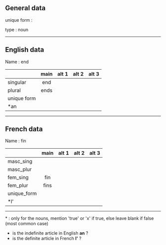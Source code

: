 ## General data

unique form :

type : noun

---

## English data

Name : end

|             | main | alt 1 | alt 2 | alt 3 |
| :---------- | :--: | :---: | :---: | ----- |
| singular    | end  |       |       |       |
| plural      | ends |       |       |       |
| unique form |      |       |       |       |
| \*an        |      |       |       |       |

---

## French data

Name : fin

|             | main | alt 1 | alt 2 | alt 3 |
| :---------- | :--: | :---: | :---: | :---: |
| masc_sing   |      |       |       |       |
| masc_plur   |      |       |       |       |
| fem_sing    | fin  |       |       |       |
| fem_plur    | fins |       |       |       |
| unique_form |      |       |       |       |
| \*l'        |      |       |       |       |

---

\* : only for the nouns, mention 'true' or 'x' if true, else leave blank if false (most common case)

- is the indefinite article in English **an** ?
- is the definite article in French **l'** ?
